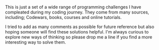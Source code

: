 This is just a set of a wide range of programming challenges I have compleated  during my coding journey. They come from many sources, including; Codewars, books, courses and online tutorials.

I tried to add as many comments as possible for future reference but also hoping someone will find these solutions helpful. I'm always curious to explore new ways of thinking so please drop me a line if you find a more interesting way to solve them. 